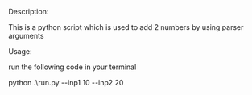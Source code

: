 Description:

This is a python script which is used to add 2 numbers by using parser arguments

Usage:

run the following code in your terminal 

python .\run.py --inp1 10 --inp2 20
